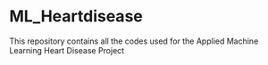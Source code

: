 # ML_Heartdisease

This repository contains all the codes used for the Applied Machine Learning Heart Disease Project
